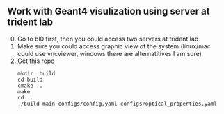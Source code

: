 ## Work with Geant4 visulization using server at trident lab

0. Go to bl0 first, then you could access two servers at trident lab
1. Make sure you could access graphic view of the system (linux/mac could use vncviewer, windows there are alternatitives I am sure)
2. Get this repo
    ```
    mkdir  build
    cd build
    cmake ..
    make 
    cd ..
    ./build main configs/config.yaml configs/optical_properties.yaml
    ```
